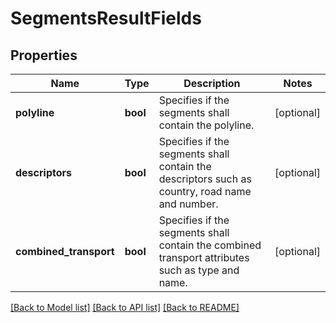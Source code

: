 # SegmentsResultFields

## Properties
Name | Type | Description | Notes
------------ | ------------- | ------------- | -------------
**polyline** | **bool** | Specifies if the segments shall contain the polyline. | [optional] 
**descriptors** | **bool** | Specifies if the segments shall contain the descriptors such as country, road name and number. | [optional] 
**combined_transport** | **bool** | Specifies if the segments shall contain the combined transport attributes such as type and name. | [optional] 

[[Back to Model list]](../../README.md#documentation-for-models) [[Back to API list]](../../README.md#documentation-for-api-endpoints) [[Back to README]](../../README.md)

